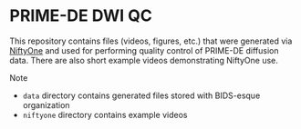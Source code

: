# PRIME-DE DWI QC

This repository contains files (videos, figures, etc.) that were generated via
[NiftyOne](https://github.com/childmindresearch/niftyone) and used for performing
quality control of PRIME-DE diffusion data. There are also short example videos
demonstrating NiftyOne use.

> [!NOTE]
>
> - `data` directory contains generated files stored with BIDS-esque organization
> - `niftyone` directory contains example videos
